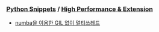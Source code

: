 ### [Python Snippets](../contents.md) / [High Performance & Extension](contents.md)
- [numba을 이용한 GIL 없이 멀티쓰레드](numba을%20이용한%20GIL%20없이%20멀티쓰레드.md)